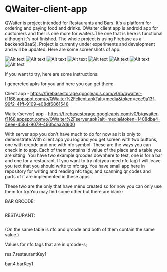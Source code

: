 # QWaiter-client-app
QWaiter is project intended for Restaurants and Bars. It's a platform for ordering and paying food and drinks. QWaiter client app is android app for customers and ther is one more for waiters.The one  that is here is functional although it's not finished. The whole project is using Firebase as a backend(BaaS).
Project is currently under experiments and development and will be updated. 
 Here are some screenshots of app:

![Alt text](https://firebasestorage.googleapis.com/v0/b/qwaiter-f1168.appspot.com/o/QWaiter%2FScreenshot_20170827-134247.resized.png?alt=media&token=274e89d6-bd96-4128-82cd-3fd260686e22) ![Alt text](https://firebasestorage.googleapis.com/v0/b/qwaiter-f1168.appspot.com/o/QWaiter%2FScreenshot_20170827-134316.png?alt=media&token=638ce908-e957-4a21-8ead-bec0c0329616) ![Alt text](https://firebasestorage.googleapis.com/v0/b/qwaiter-f1168.appspot.com/o/QWaiter%2FScreenshot_20170827-134332.resized.png?alt=media&token=5051be2f-5564-436c-9cb0-5fa6d36b887a) ![Alt text](https://firebasestorage.googleapis.com/v0/b/qwaiter-f1168.appspot.com/o/QWaiter%2FScreenshot_20170827-135004.resized.png?alt=media&token=893b7e08-0cc0-4def-baea-f96b50ae0296) ![Alt text](https://firebasestorage.googleapis.com/v0/b/qwaiter-f1168.appspot.com/o/QWaiter%2FScreenshot_20170827-135014.resized.png?alt=media&token=5f1eccdb-481f-44a5-baec-b03a339323a1) ![Alt text](https://firebasestorage.googleapis.com/v0/b/qwaiter-f1168.appspot.com/o/QWaiter%2FScreenshot_20170827-135029.resized.png?alt=media&token=517c9295-2fa5-4b70-8166-6d2b69369e2e) ![Alt text](https://firebasestorage.googleapis.com/v0/b/qwaiter-f1168.appspot.com/o/QWaiter%2FScreenshot_20170827-135046.resized.png?alt=media&token=f4fa9126-4d1b-4d00-8966-838567b99000) ![Alt text](https://firebasestorage.googleapis.com/v0/b/qwaiter-f1168.appspot.com/o/QWaiter%2FScreenshot_20170827-135118.resized.png?alt=media&token=dcc99502-2a3a-4fea-8f54-32a501ecf41a)


If you want to try, here are some instructions:

I genereted apks for you and here you can get them:

Client app - https://firebasestorage.googleapis.com/v0/b/qwaiter-f1168.appspot.com/o/QWaiter%2Fclient.apk?alt=media&token=cce9a13f-99f2-41ff-9109-e08df6861548

Waiter(server) app - https://firebasestorage.googleapis.com/v0/b/qwaiter-f1168.appspot.com/o/QWaiter%2Fserver.apk?alt=media&token=1408dba4-4eee-4584-9079-493bcaa2d600

With server app you don't have much to do for now as it is only to demonstrate.With client app you log and you get screen with two buttons, one with qrcode and one with nfc symbol. These are the ways you can check in to app. Each of them contains id value of the place and a table you are sitting. You have two example qrcodes downhere to test, one is for a bar and one for a restaurant. If you want to try nfc(you need nfc tag) I will leave you text that you should write to nfc tag. You have small app here in repository for writing and reading nfc tags, and scanning qr codes and parts of it are implemented in these apps.

These two are the only that have menu created so for now you can only use them for try.You may find some other but there are blank:

BAR QRCODE:


<a rel='nofollow' href='http://www.qrcode-generator.de' border='0' style='cursor:default'><img src='https://chart.googleapis.com/chart?cht=qr&chl=bar.4.barKey1&chs=180x180&choe=UTF-8&chld=L|2' alt=''></a>

RESTAURANT:


<a rel='nofollow' href='http://www.qrcode-generator.de' border='0' style='cursor:default'></a><img src='https://chart.googleapis.com/chart?cht=qr&chl=res.7.restaurantKey1&chs=180x180&choe=UTF-8&chld=L|2' alt=''>

(On the same table is nfc and qrcode and both of them contain the same value.)

Values for nfc tags that are in qrcode-s;

res.7.restaurantKey1

bar.4.barKey1
